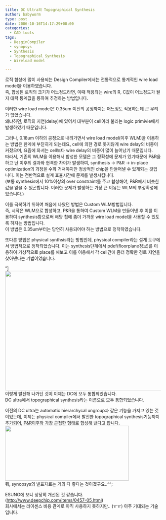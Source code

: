 ```yaml
---
title: DC Ultra의 Topographical Synthesis
author: babyworm
type: post
date: 2006-10-16T14:17:29+00:00
categories:
  - CAD tools
tags:
  - DesginCompiler
  - synopsys
  - Synthesis
  - Topographical Synthesis
  - Wireload model

---
```

로직 합성에 많이 사용되는 Design Compiler에서는 전통적으로 통계적인 wire load model을 이용하였습니다.<br>
즉, 합성된 로직의 크기가 어느정도라면, 이때 적용되는 wire의 R, C값이 어느정도가 될지 대략 통계값을 통하여 추정하는 방법입니다. 

이러한 wire load model은 0.35um 이전의 공정까지는 어느정도 적용하는데 큰 무리가 없었습니다.<br>
왜냐하면, 로직의 지연(delay)에 있어서 대부분이 cell이라 불리는 logic primivie에서 발생하였기 때문입니다. 

그러나, 0.18um 이하의 공정으로 내려가면서 wire load model(이후 WLM)을 이용하는 방법은 한계에 부딛히게 되는데요, cell에 의한 경로 못지않게 wire delay의 비중이 커졌으며, 요즘에 와서는 cell보다 wire delay의 비중이 많이 늘어났기 때문입니다.<br>
따라서, 기존의 WLM을 이용해서 합성한 모델은 그 정확성에 문제가 있기때문에 P&R을 하고 난 이후의 결과와 현격한 차이가 발생하여, synthesis -> P&R -> in-place optimization의 과정을 수회 거쳐야지만 정상적인 chip을 만들어낼 수 있게되는 것입니다. 이는 전반적으로 설계 효율시간에 문제를 발생시킵니다.<br>
(보통 synthesis에서 10%이상의 over constraint를 주고 합성해야, P&R에서 비슷한 값을 얻을 수 있곤합니다. 이러한 문제가 발생하는 가장 큰 이유는 WLM의 부정확성에 있습니다.)

이를 극복하기 위하여 처음에 나왔던 방법은 Custom WLM방법입니다.<br>
즉, 시작은 WLM으로 합성하고, P&R을 통하여 Custom WLM을 만들어낸 후 이를 이용하여 synthesis함으로써 해당 칩에 좀더 가까운 wire load model을 사용할 수 있도록 하자는 방법입니다.<br>
이 방법은 0.35um부터는 당연히 사용되어야 하는 방법으로 정착하였습니다. 

또다른 방법은 physical synthsis라는 방법인데, physical compiler라는 설계 도구에서 방법적으로 정착되었습니다. 이는 synthesis단계에서 pdef(floorplane정보)를 이용하여 가상적으로 place를 해보고 이를 이용해서 각 cell간에 좀더 정확한 경로 지연을 찾아낸다는 기법이었습니다. 

”]<img loading="lazy" decoding="async" src="https://i0.wp.com/babyworm.net/wordpress/wp-content/uploads/1/cfile30.uf.1976DC4D4D6A7A99326963.jpg?resize=625%2C385" width="625" height="385" alt="" data-recalc-dims="1" /><br>
이렇게 발전해 나가던 것이 이제는 DC에 모두 통합되었습니다.<br>
DC ultra에서 topographical synthesis라는 이름으로 모두 통합되었습니다. 

이전의 DC ultra는 automatic hierarchycal ungroup과 같은 기능을 가지고 있는 것이었는데, 이제는 physical compiler에서 발전한 topographical synthesis기능까지 추가되어, P&R이후와 가장 근접한 형태로 합성해 낸다고 합니다.<br>
<img loading="lazy" decoding="async" src="https://i0.wp.com/babyworm.net/wordpress/wp-content/uploads/1/cfile6.uf.126FD2564D6A7A991F43A8.jpg?resize=400%2C177" class="aligncenter" width="400" height="177" alt="" data-recalc-dims="1" /><br>
뭐, synopsys의 발표자료는 거의 다 좋다는 것이겠구요..^^;

ESUNG에 보니 상당히 개선된 것 같습니다. (<http://www.deepchip.com/items/0457-05.html>)<br>
회사에서는 라이센스 비용 관계로 아직 사용하지 못하지만.. (ㅠㅠ) 아주 기대되는 기술입니다.
